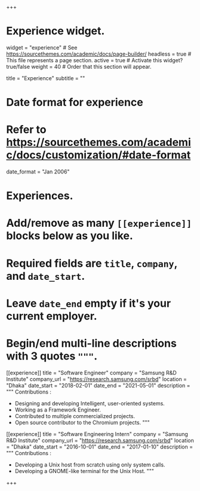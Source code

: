 +++
# Experience widget.
widget = "experience"  # See https://sourcethemes.com/academic/docs/page-builder/
headless = true  # This file represents a page section.
active = true  # Activate this widget? true/false
weight = 40  # Order that this section will appear.

title = "Experience"
subtitle = ""

# Date format for experience
#   Refer to https://sourcethemes.com/academic/docs/customization/#date-format
date_format = "Jan 2006"

# Experiences.
#   Add/remove as many `[[experience]]` blocks below as you like.
#   Required fields are `title`, `company`, and `date_start`.
#   Leave `date_end` empty if it's your current employer.
#   Begin/end multi-line descriptions with 3 quotes `"""`.
[[experience]]
  title = "Software Engineer"
  company = "Samsung R&D Institute"
  company_url = "https://research.samsung.com/srbd"
  location = "Dhaka"
  date_start = "2018-02-01"
  date_end = "2021-05-01"
  description = """
  Contributions :
  
  * Designing and developing Intelligent, user-oriented systems.
  * Working as a Framework Engineer.
  * Contributed to multiple commercialized projects.
  * Open source contributor to the Chromium projects.
  """

[[experience]]
  title = "Software Engineering Intern"
  company = "Samsung R&D Institute"
  company_url = "https://research.samsung.com/srbd"
  location = "Dhaka"
  date_start = "2016-10-01"
  date_end = "2017-01-10"
  description = """
  Contributions :

  * Developing a Unix host from scratch using only system calls.
  * Developing a GNOME-like terminal for the Unix Host.
  """

+++

